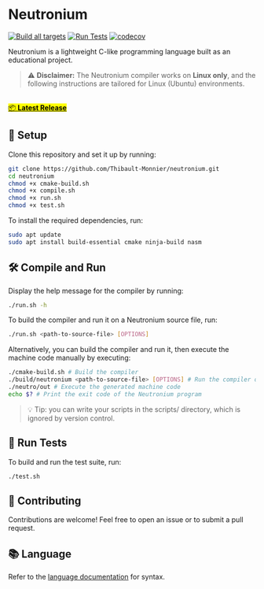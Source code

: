 # Neutronium

[![Build all targets](https://github.com/Thibault-Monnier/neutronium/actions/workflows/build.yml/badge.svg)](https://github.com/Thibault-Monnier/neutronium/actions/workflows/build.yml) [![Run Tests](https://github.com/Thibault-Monnier/neutronium/actions/workflows/test.yml/badge.svg)](https://github.com/Thibault-Monnier/neutronium/actions/workflows/test.yml) [![codecov](https://codecov.io/gh/Thibault-Monnier/neutronium/graph/badge.svg?token=VAEY97VTE3)](https://codecov.io/gh/Thibault-Monnier/neutronium)

Neutronium is a lightweight C-like programming language built as an educational project.

> ⚠️ **Disclaimer:** The Neutronium compiler works on **Linux only**, and the following instructions are tailored for
> Linux (Ubuntu) environments.

<p>
  <br>
  <a href="https://github.com/Thibault-Monnier/neutronium/releases/latest">
    <mark>📦 <strong>Latest Release</strong></mark>
  </a>
</p>

## 🚀 Setup

Clone this repository and set it up by running:

```bash
git clone https://github.com/Thibault-Monnier/neutronium.git
cd neutronium
chmod +x cmake-build.sh
chmod +x compile.sh
chmod +x run.sh
chmod +x test.sh
```

To install the required dependencies, run:

```bash
sudo apt update
sudo apt install build-essential cmake ninja-build nasm
````

## 🛠️ Compile and Run

Display the help message for the compiler by running:

```bash
./run.sh -h
```

To build the compiler and run it on a Neutronium source file, run:

```bash
./run.sh <path-to-source-file> [OPTIONS]
```

Alternatively, you can build the compiler and run it, then execute the machine code manually by executing:

```bash
./cmake-build.sh # Build the compiler
./build/neutronium <path-to-source-file> [OPTIONS] # Run the compiler on a source file
./neutro/out # Execute the generated machine code
echo $? # Print the exit code of the Neutronium program
```

> 💡 Tip: you can write your scripts in the scripts/ directory, which is ignored by version control.

## 🧪 Run Tests

To build and run the test suite, run:

```bash
./test.sh
```

## 🤝 Contributing

Contributions are welcome! Feel free to open an issue or to submit a pull request.

## 📚 Language

Refer to the [language documentation](docs/language.md) for syntax.

